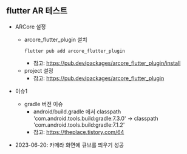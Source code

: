## flutter AR 테스트
+ ARCore 설정
  + arcore_flutter_plugin 설치
    ```
    flutter pub add arcore_flutter_plugin
    ```
    + 참고: https://pub.dev/packages/arcore_flutter_plugin/install
  + project 설정
    + 참고: https://pub.dev/packages/arcore_flutter_plugin
+ 이슈1
  + gradle 버전 이슈
    + android/build.gradle 에서 classpath 'com.android.tools.build:gradle:7.3.0' → classpath 'com.android.tools.build:gradle:7.1.2'
    + 참고: https://theplace.tistory.com/64 

+ 2023-06-20: 카메라 화면에 큐브를 띄우기 성공
